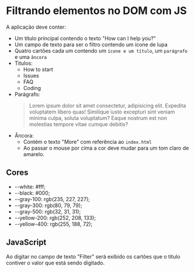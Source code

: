 # Filtrando elementos no DOM com JS

A aplicação deve conter:

* Um título principal contendo o texto "How can I help you?"
* Um campo de texto para ser o filtro contendo um ícone de lupa
* Quatro cartões cada um contendo um `ícone e um título`, um `parágrafo` e uma `âncora`
* Títulos:
  * How to start
  * Issues
  * FAQ
  * Coding
* Parágrafo:
  > Lorem ipsum dolor sit amet consectetur, adipisicing elit. Expedita voluptatem libero quas! Similique iusto excepturi sint veniam minima culpa, soluta voluptatum? Eaque nostrum est non molestias tempore vitae cumque debitis?
* Âncora:
  * Contém o texto "More" com referência ao `index.html`
  * Ao passar o mouse por cima a cor deve mudar para um tom claro de amarelo.

## Cores

* --white: #fff;
* --black: #000;
* --gray-100: rgb(235, 227, 227);
* --gray-300: rgb(80, 79, 79);
* --gray-500: rgb(32, 31, 31);
* --yellow-200: rgb(252, 208, 133);
* --yellow-400: rgb(255, 188, 72);

## JavaScript

Ao digitar no campo de texto "Filter" será exibido os cartões que o título contiver o valor que está sendo digitado.
